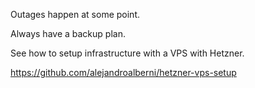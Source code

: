 Outages happen at some point.

Always have a backup plan.

See how to setup infrastructure with a VPS with Hetzner.

https://github.com/alejandroalberni/hetzner-vps-setup